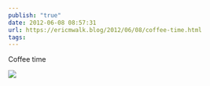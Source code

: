 ```yaml
---
publish: "true"
date: 2012-06-08 08:57:31
url: https://ericmwalk.blog/2012/06/08/coffee-time.html
tags: 
---
```


Coffee time

![](https://ericmwalk.blog/uploads/2022/f4772429e7.jpg)